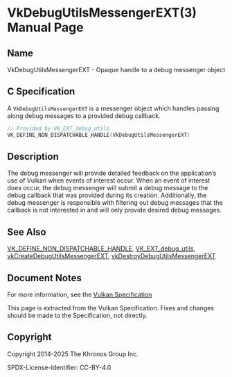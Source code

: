 # VkDebugUtilsMessengerEXT(3) Manual Page

## Name

VkDebugUtilsMessengerEXT - Opaque handle to a debug messenger object



## [](#_c_specification)C Specification

A `VkDebugUtilsMessengerEXT` is a messenger object which handles passing along debug messages to a provided debug callback.

```c++
// Provided by VK_EXT_debug_utils
VK_DEFINE_NON_DISPATCHABLE_HANDLE(VkDebugUtilsMessengerEXT)
```

## [](#_description)Description

The debug messenger will provide detailed feedback on the application’s use of Vulkan when events of interest occur. When an event of interest does occur, the debug messenger will submit a debug message to the debug callback that was provided during its creation. Additionally, the debug messenger is responsible with filtering out debug messages that the callback is not interested in and will only provide desired debug messages.

## [](#_see_also)See Also

[VK\_DEFINE\_NON\_DISPATCHABLE\_HANDLE](https://registry.khronos.org/vulkan/specs/latest/man/html/VK_DEFINE_NON_DISPATCHABLE_HANDLE.html), [VK\_EXT\_debug\_utils](https://registry.khronos.org/vulkan/specs/latest/man/html/VK_EXT_debug_utils.html), [vkCreateDebugUtilsMessengerEXT](https://registry.khronos.org/vulkan/specs/latest/man/html/vkCreateDebugUtilsMessengerEXT.html), [vkDestroyDebugUtilsMessengerEXT](https://registry.khronos.org/vulkan/specs/latest/man/html/vkDestroyDebugUtilsMessengerEXT.html)

## [](#_document_notes)Document Notes

For more information, see the [Vulkan Specification](https://registry.khronos.org/vulkan/specs/latest/html/vkspec.html#VkDebugUtilsMessengerEXT)

This page is extracted from the Vulkan Specification. Fixes and changes should be made to the Specification, not directly.

## [](#_copyright)Copyright

Copyright 2014-2025 The Khronos Group Inc.

SPDX-License-Identifier: CC-BY-4.0